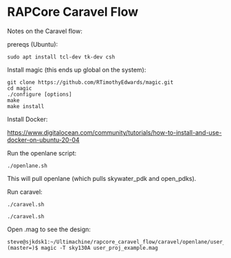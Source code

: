# RAPCore Caravel Flow

Notes on the Caravel flow:

prereqs (Ubuntu):

`sudo apt install tcl-dev tk-dev csh`

Install magic (this ends up global on the system):

```
git clone https://github.com/RTimothyEdwards/magic.git
cd magic
./configure [options]
make
make install
```

Install Docker:

https://www.digitalocean.com/community/tutorials/how-to-install-and-use-docker-on-ubuntu-20-04



Run the openlane script:

```
./openlane.sh
```

This will pull openlane (which pulls skywater_pdk and open_pdks).

Run caravel:

```
./caravel.sh
```
```
./caravel.sh
```

Open .mag to see the design:

```
steve@sjkdsk1:~/Ultimachine/rapcore_caravel_flow/caravel/openlane/user_proj_example/runs/user_proj_example/results/magic (master=)$ magic -T sky130A user_proj_example.mag
```
